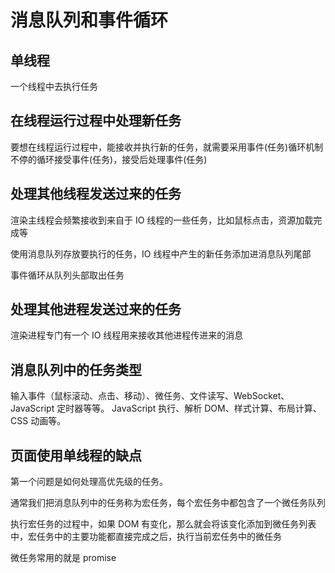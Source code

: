 # 消息队列和事件循环

## 单线程

一个线程中去执行任务

## 在线程运行过程中处理新任务

要想在线程运行过程中，能接收并执行新的任务，就需要采用事件(任务)循环机制
不停的循环接受事件(任务)，接受后处理事件(任务)

## 处理其他线程发送过来的任务

渲染主线程会频繁接收到来自于 IO 线程的一些任务，比如鼠标点击，资源加载完成等

使用消息队列存放要执行的任务，IO 线程中产生的新任务添加进消息队列尾部

事件循环从队列头部取出任务

## 处理其他进程发送过来的任务

渲染进程专门有一个 IO 线程用来接收其他进程传进来的消息

## 消息队列中的任务类型

输入事件（鼠标滚动、点击、移动）、微任务、文件读写、WebSocket、JavaScript 定时器等等。
JavaScript 执行、解析 DOM、样式计算、布局计算、CSS 动画等。

## 页面使用单线程的缺点

第一个问题是如何处理高优先级的任务。

通常我们把消息队列中的任务称为宏任务，每个宏任务中都包含了一个微任务队列

执行宏任务的过程中，如果 DOM 有变化，那么就会将该变化添加到微任务列表中，宏任务中的主要功能都直接完成之后，执行当前宏任务中的微任务

微任务常用的就是 promise
